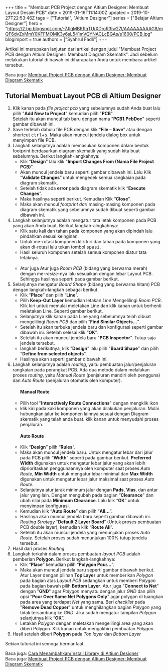 +++
title = "Membuat PCB Project dengan Altium Designer: Membuat Layout Desain PCB"
date = 2019-01-16T11:14:00Z
updated = 2019-10-27T22:53:46Z
tags = ["Tutorial", "Altium Designer"]
series = ["Belajar Altium Designer"]
hero = "https://2.bp.blogspot.com/-7JlqMBKRqTU/XDroR3iw27I/AAAAAAAAAG8/mQF6dvZxMmY0KFFMOMK3y6sL541mVQYNACLcBGAs/s1600/PCB.jpg"
blogimport = true 
authors = ["Syahrul Fadli"]
+++

Artikel ini merupakan lanjutan dari artikel dengan judul "Membuat Project PCB dengan Altium Designer: Membuat Diagram Skematik". Jadi sebelum melakukan tutorial di bawah ini diharapakan Anda untuk membaca artikel tersebut.

Baca juga: <a href='/2018/12/membuat-diagram-skematik.html' title='Membuat Project PCB: Membuat Diagram Skematik' target='_blank'>Membuat Project PCB dengan Altium Designer: Membuat Diagram Skematik</a>

## Tutorial Membuat Layout PCB di Altium Designer
<ol><li>Klik kanan pada <i>file project pcb</i> yang sebelumnya sudah Anda buat lalu pilih "<b>Add New to Project</b>" kemudian pilih "<b>PCB</b>". <amp-img alt="Membuat file pcb" height="350" layout="responsive" lightbox  role="button" src="https://4.bp.blogspot.com/-PFnnFm3ooDk/XDrpCT6Yl0I/AAAAAAAAAHE/Pcd8uUMYC7IFBBTGbL0ttI6ZUZQ0s-cbgCLcBGAs/s1600/35.jpg" width="615" tabindex="0"></amp-img><br/>Setelah itu akan muncul tab baru dengan nama "<b>PCB1.PcbDoc</b>" seperti gambar dibawah ini. <amp-img alt="lembar kerja pcb" height="350" layout="responsive" lightbox  role="button" src="https://2.bp.blogspot.com/--gI2HYlTeOo/XDrqKvDlHjI/AAAAAAAAAHQ/GjqDijNGHpggyoR7f4zSDhbI9OY_hS3VwCLcBGAs/s1600/36a.jpg" width="615" tabindex="0"></amp-img></li><li>Save terlebih dahulu file PCB dengan klik “<b>File – Save</b>” atau dengan shortcut <kbd>ctrl</kbd>+<kbd>s</kbd>. Maka akan muncul jendela dialog box untuk menyimpan file PCB. <!----Taruh gambar disini----> <amp-img alt="save file pcb" height="350" layout="responsive" lightbox  role="button" src="https://1.bp.blogspot.com/-OudLxaoGV5g/XDrujDrvZPI/AAAAAAAAAHc/hoqmZ8fXWxgi8QusXWI4APJnEbknQgPngCLcBGAs/s1600/37a.jpg" width="615" tabindex="0"></amp-img> </li><li>Langkah selanjutnya adalah memasukan komponen dalam bentuk footprint berdasarkan diagram skematik yang sudah kita buat sebelumnya. Berikut langkah-langkahnya: <ul><li>Klik “<b>Design</b>" lalu klik "<b>Import Changes From (Nama File Project PCB)</b>”. <!----Taruh gambar disini----> <amp-img alt="Import changes from (nama file project PCB)" height="350" layout="responsive" lightbox  role="button" src="https://2.bp.blogspot.com/-Y6adGjwPPVI/XDrvd823zMI/AAAAAAAAAHk/n095W8R2664xoQQOEfra6m55ri2zeFX2ACLcBGAs/s1600/38.jpg" width="615" tabindex="0"></amp-img> </li><li>Akan muncul jendela baru seperti gambar dibawah ini. Lalu Klik “<b>Validate Changes</b>” untuk mengecek semua rangkaian pada diagram skematik. <!----Taruh gambar disini----> <amp-img alt="Validate changes" height="350" layout="responsive" lightbox  role="button" src="https://1.bp.blogspot.com/-4OpAiGUcsu4/XDrwWMp9DdI/AAAAAAAAAHs/FoHTqlTQ0GEm1EMBngJT5_Ieh1FR05dRQCLcBGAs/s1600/39a.jpg" width="615" tabindex="0"></amp-img> </li><li>Setelah tidak ada <b>error</b> pada diagram skematik klik “<b>Execute Changes</b>”. <!----Taruh gambar disini----> <amp-img alt="Execute changes" height="350" layout="responsive" lightbox  role="button" src="https://2.bp.blogspot.com/-dY1WFyJ9lk0/XDrxeqUn8sI/AAAAAAAAAH4/4RlC3MXudg80wymy3m-NATWCviW-oK9-gCLcBGAs/s1600/40a.jpg" width="615" tabindex="0"></amp-img> </li><li>Maka hasilnya seperti berikut. Kemudian Klik “<b>Close</b>”. <!----Taruh gambar disini----> <amp-img alt="close" height="350" layout="responsive" lightbox  role="button" src="https://4.bp.blogspot.com/-JmzZLIjNG9Y/XDryDlHFKVI/AAAAAAAAAIA/8WFferrrygsDpQy6vvOBq9fh5bNJZItpACLcBGAs/s1600/41a.jpg" width="615" tabindex="0"></amp-img> </li><li>Maka akan muncul <i>footprint dari</i> masing-masing komponen pada diagram skematik yang sebelumnya  sudah dibuat seperti gambar dibawah ini. <!----Taruh gambar disini----> <amp-img alt="gambar footprint berdasarkan diagram skematik" height="350" layout="responsive" lightbox  role="button" src="https://1.bp.blogspot.com/-LoSqjpKXdio/XDrzcPUcHoI/AAAAAAAAALc/myLFfZi81asyYgfNE-5ex6Ku2rzfpgblwCPcBGAYYCw/s1600/42.jpg" width="615" tabindex="0"></amp-img> </li></ul></li><li>Langkah selanjutnya adalah mengatur tata letak komponen pada PCB yang akan Anda buat. Berikut langkah-alngkahnya: <ul><li>Klik satu kali dan tahan pada komponen yang akan dipindah lalu pindahkan sesuai keinginan. </li><li>Untuk me-rotasi komponen klik kiri dan tahan pada komponen yang akan di-rotasi lalu tekan tombol <kbd>spasi</kbd>. </li><li>Hasil seluruh komponen setelah semua komponen diatur tata letaknya. <!----Taruh gambar disini----> <amp-img alt="mengatur tata letak komponen" height="350" layout="responsive" lightbox  role="button" src="https://1.bp.blogspot.com/-mKW0Xl-DlfI/XDrzetcou6I/AAAAAAAAALc/-Cumu_EuW4QzT9i88krZHu1p4woouTj6gCPcBGAYYCw/s1600/46.jpg" width="615" tabindex="0"></amp-img></li></li><br/><li>Atur juga Atur juga <i>Room PCB</i> (bidang yang berwarna merah) dengan me-<i>resize</i>-nya lalu sesuaikan dengan lebar Layout PCB. Sehingga hasilnya seperti pada gambar berikut. <!----Taruh gambar disini----> <amp-img alt="mengatur Room PCB" height="350" layout="responsive" lightbox  role="button" src="https://4.bp.blogspot.com/-NOvKUqZMDjc/XDrzfGacffI/AAAAAAAAALc/LOH3NvBQ8V42fZI_2zlK4RKK4RaoggsbQCPcBGAYYCw/s1600/47.jpg" width="615" tabindex="0"></amp-img>  </li></li></ul></li><li>Selanjutnya mengatur <i>Board Shape</i> (bidang yang berwarna hitam)  PCB dengan langkah-langkah sebagai berikut.  <ul><li>Klik “<b>Place</b>” dan pilih “<b>Line</b>”. <!----Taruh gambar disini----> <amp-img alt="membuat line" height="350" layout="responsive" lightbox  role="button" src="https://1.bp.blogspot.com/-c-naGK1futI/XDrzjoif0zI/AAAAAAAAALM/RZEGXDzla7QHLiMS8EgVCxzfB8hOLGKJwCPcBGAYYCw/s1600/53.jp" width="615" tabindex="0"></amp-img> </li></li>  <li>Pilih <b>Keep-Out Layer</b> kemudian letakan <i>Line</i> Mengelilingi <i>Room PCB</i>. Klik kiri untuk memulai meletakan Line dan klik kanan untuk berhenti meletakan Line. Seperti gambar berikut. <!----Taruh gambar disini----> <amp-img alt="meletakan line" height="350" layout="responsive" lightbox  role="button" src="https://1.bp.blogspot.com/-dFeyHR3rlKM/XDrzlA_1NKI/AAAAAAAAALg/1EBOfwCrLE0YisL3TwZ1LQ4jf9YeLEmsgCPcBGAYYCw/s1600/54a.jpg" width="615" tabindex="0"></amp-img> </li></li><li>Selanjutnya klik kanan pada Line yang sebelumnya telah dibuat mengelilingi <i>Room PCB</i> dan pilih “<b>Find Similar Objects...</b>”. <!----Taruh gambar disini----><amp-img src="https://4.bp.blogspot.com/--uTkvE6nK3k/XDrznVOOw5I/AAAAAAAAALU/_2k_rZsZOEMvq_kcErR8qcsDwlleIQTzgCPcBGAYYCw/s1600/58.jpg" width="615" height="350" tabindex="0"></amp-img> </li></li><li>Setelah itu akan terbuka jendela baru dan konfigurasi seperti gambar dibawah ini. Setelah selesai klik “<b>OK</b>”. <!----Taruh gambar disini----> <amp-img alt="Klik OK" height="350" layout="responsive" lightbox  role="button" src="https://2.bp.blogspot.com/-zcD6bgbjfHc/XDrzofI6icI/AAAAAAAAALM/3hSRdpzdlx0Mhd-0k4ePNJrS7zmwlMmFQCPcBGAYYCw/s1600/60.jpg" width="615" tabindex="0"></amp-img> </li></li><li>Setelah itu akan muncul jendela baru "<b>PCB Inspector</b>". Tutup saja jendela tersebut. </li><li>langkah berikutnya, klik "<b>Design</b>" lalu pilih "<b>Board Shape</b>" dan pilih "<b>Define from selected objects</b>". <!----Taruh gambar disini----> <amp-img alt="Board shape" height="350" layout="responsive" lightbox  role="button" src="https://1.bp.blogspot.com/-mLqvon-q924/XDrzpnAL26I/AAAAAAAAALc/t1fu_ykhLxwx0By3PCCgFWllAStiwxshACPcBGAYYCw/s1600/62.jpg" width="615" tabindex="0"></amp-img> </li></li><li>Hasilnya akan seperti gambar dibawah ini. <!----Taruh gambar disini----> <amp-img alt="Hasil board shape" height="350" layout="responsive" lightbox  role="button" src="https://3.bp.blogspot.com/-_XcaPYuzQv0/XDrzp0Z4BMI/AAAAAAAAALM/ELip-CMOYa07A4WQGcMY9c_6zxqsiKotACPcBGAYYCw/s1600/63.jpg" width="615" tabindex="0"></amp-img> </li></li></ul></li><li>Langkah selanjutnya adalah <i>routing</i>, yaitu pembuatan jalur/penjaluran rangkaian pada perangkat PCB. Ada dua metode dalam melalukan proses <i>routing</i>, yaitu <i>Manual Route</i> (penjaluran mandiri oleh pengguna) dan <i>Auto Route</i> (penjaluran otomatis oleh komputer). <ul><h4>Manual Route</h4><li>Pilih tool "<b>Interactively Route Connections</b>" dengan mengklik ikon <amp-img alt="Interactive Route Icon" height="30"  src="https://2.bp.blogspot.com/-x7TRIh0_Hac/XD6jDfF_2-I/AAAAAAAAALs/kB_sn-ERgg0UxVwbxQhAfao4Fi3iXK9vQCLcBGAs/s1600/interactiveroute.jpg" width="30" tabindex="0"></amp-img></li><li>klik kiri pada kaki komponen yang akan dilakukan penjaluran. Mulai hubungkan jalur ke komponen lainnya sesuai dengan Diagram skematik yang telah anda buat. klik kanan untuk menyudahi proses penjaluran. <!----Taruh gambar disini----> <amp-img alt="menghubungkan kaki komponen" height="350" layout="responsive" lightbox  role="button" src="https://4.bp.blogspot.com/-1wu14rrWoII/XDrzq1V0PVI/AAAAAAAAALU/ejFQpCOwD2opkkRlDSZlvkjv__IHwPONgCPcBGAYYCw/s1600/64.jpg" width="615" tabindex="0"></amp-img></li></ul><ul><h4>Auto Route</h4><li>Klik “<b>Design</b>” pilih “<b>Rules</b>”. <!----Taruh gambar disini----></li><amp-img alt="rules" height="350" layout="responsive" lightbox  role="button" src="https://4.bp.blogspot.com/-OhVCkJBwkS4/XD6oJgZNjhI/AAAAAAAAAL4/wkVrGES1OpQ1s31Sf8M64RRIjiHN8Jj3gCLcBGAs/s1600/66.jpg" width="615" tabindex="0"></amp-img> </li><li>Maka akan muncul jendela baru. Untuk mengatur lebar dari jalur pada PCB pilih “<b>Width</b>” seperti pada gambar berikut. <b>Preferred Width</b> digunakan untuk mengatur lebar jalur yang akan lebih diprioritaskan penggunaannya oleh komputer saat proses <i>Auto Route</i>, <b>Min Width</b> untuk mengatur lebar minimal dan <b>Max Width</b> digunakan untuk mengatur lebar jalur maksimal saat proses <i>Auto Route</i>.  <amp-img alt="mengatur lebar jalur" height="350" layout="responsive" lightbox  role="button" src="https://2.bp.blogspot.com/-3QlhZcpRkRA/XDrzsTwYEVI/AAAAAAAAALY/LAeTHRqHeIk4_6TFVn5OFY-3Bpbj9x_3gCPcBGAYYCw/s1600/67.jpg" width="615" tabindex="0"></amp-img> </li><li>Selanjutnya atur jarak minimum jalur dengan <b>Pads</b>, <b>Vias</b>, dan antar jalur yang lain. Dengan mengubah pada bagian “<b>Clearance</b>” dan ubah nilai pada <b>Minimum Clearance</b>. Lalu klik “<b>OK</b>” untuk menyimpan konfigurasi. <!----Taruh gambar disini----> <amp-img alt="mengatur jarak clearance" height="350" layout="responsive" lightbox  role="button" src="https://2.bp.blogspot.com/-XA_yneBhjww/XDrztxvURSI/AAAAAAAAALk/1lSKnRFwqHU15Wm3va6hsYGPiQ6YFCtOQCPcBGAYYCw/s1600/69.jpg" width="615" tabindex="0"></amp-img> </li></li><li>Kemudian klik “<b>Auto Route</b>” dan pilih “<b>All...</b>”. <!----Taruh gambar disini----> <amp-img alt="Auto Route" height="350" layout="responsive" lightbox  role="button" src="https://2.bp.blogspot.com/-fWu4b6Pjea4/XDrzvVFSR6I/AAAAAAAAALg/WgcgGjNlPIMW3R6D2VxnFMcNztqm2HKTQCPcBGAYYCw/s1600/71.jpg" width="615" tabindex="0"></amp-img></li></li><li>Hasilnya akan muncul jendela baru seperti gambar dibawah ini.  <i>Routing Strategy</i>  “<b>Default 2 Layer Board</b>” (Untuk proses pembuatan PCB double layer), kemudian klik “<b>Route All</b>”. <!----Taruh gambar disini----> <amp-img alt="Route All" height="350" layout="responsive" lightbox  role="button" src="https://4.bp.blogspot.com/-qlkqPuirURo/XDrzwkgC3VI/AAAAAAAAALY/tyXNeC-Stuc62U_bfCQu9lZKCGkujXbSwCPcBGAYYCw/s1600/72a.jpg" width="615" tabindex="0"></amp-img></li></li><li>Setelah itu akan muncul jendela yang menunjukan proses <i>Auto Route</i>. Setelah proses sudah menunjukan 100% tutup jendela tersebut. <!----Taruh gambar disini----> <amp-img alt="proses auto route" height="350" layout="responsive" lightbox  role="button" src="https://3.bp.blogspot.com/-BvsQ3YMhrWc/XD6qkDre7PI/AAAAAAAAAME/TXzrPhso4w05P8_1eLiWUdwAZwk0dxszACLcBGAs/s1600/bbaru.jpg" width="615" tabindex="0"></amp-img></li></li></ul></li><li>Hasil dari proses <i>Routing</i>. <!----Taruh gambar disini----> <amp-img alt="hasil proses routing" height="350" layout="responsive" lightbox  role="button" src="https://3.bp.blogspot.com/-0jAA0H-pcCQ/XDrzxekB3mI/AAAAAAAAALg/jqNp8EY37CAPuwXSr7IFcq58v1ZRRx_YACPcBGAYYCw/s1600/73.jpg" width="615" tabindex="0"></amp-img> </li></li><li>Langkah terkahir dalam proses pembuatan <i>layout PCB</i> adalah pemberian <b>Polygon</b>. Berikut langkah-langkahnya: <ul><li>Klik “<b>Place</b>” kemudian pilih “<b>Polygon Pour...</b>”. <!----Taruh gambar disini----> <amp-img alt="Polygon Pour" height="350" layout="responsive" lightbox  role="button" src="https://4.bp.blogspot.com/-A650xAlEVb8/XDrzjxqGllI/AAAAAAAAALg/NhbIQm7TTwsizorrE85NKNYC79tPW_4QgCPcBGAYYCw/s1600/53u.jpg" width="615" tabindex="0"></amp-img> </li></li><li>Maka akan muncul jendela baru seperti gambar dibawah berikut. Atur Layer dengan pilihan <b>Top Layer</b> untuk memberikan <i>Polygon</i> pada bagian atas <i>Layout PCB</i> sedangkan untuk memberi <i>Polygon</i> pada bagian bawah pilih <b>Bottom Layer</b>. Atur juga "<b>Connect to Net</b>" dengan "<b>GND</b>" agar <i>Polygon</i> menyatu dengan jalur <i>GND</i> dan pilih opsi "<b>Pour Over Same Net Polygons Only</b>" agar polygon di tuangkan pada area yang terdapat <i>Net</i> yang sama. Beri <i>checklist</i> pada "<b>Remove Dead Copper</b>" untuk menghilangkan bagian <i>Polygon</i> yang tidak tersambung ke <i>GND</i>. Jika sudah mengatur tampilan <i>Polygon</i> selanjutnya klik “<b>OK</b>”. <!----Taruh gambar disini----> <amp-img alt="Mengatur polygon" height="350" layout="responsive" lightbox  role="button" src="https://3.bp.blogspot.com/-Xa_WP_HlIvc/XDrz1sAAldI/AAAAAAAAALk/_JxfRv5OCCwHBlIuWYGpMDv6bS90EzEbQCPcBGAYYCw/s1600/79.jpg" width="615" tabindex="0"></amp-img> </li></li><li>Letakan <i>Polygon</i> dengan meletakan mengelilingi area yang akan diberi Polygon. Klik kanan untuk mengakhiri pembuatan <i>Polygon</i>. <!----Taruh gambar disini----> <amp-img alt="meletakan polygon di rangkaian" height="350" layout="responsive" lightbox  role="button" src="https://1.bp.blogspot.com/-wynLaIri5NE/XDrz2ee7pBI/AAAAAAAAALc/tb318CLF3ycD9_BpMkaqoit7YeZHaxw9gCPcBGAYYCw/s1600/80.jpg" width="615" tabindex="0"></amp-img> </li></li></ul></li><li>Hasil setelah diberi <b>Polygon</b> pada <i>Top layer</i> dan <i>Bottom Layer</i>  <!----Taruh gambar disini----> <amp-img alt="Hasil keselurhan desain PCB" height="350" layout="responsive" lightbox  role="button" src="https://2.bp.blogspot.com/-SeLD0A06-YY/XDrz5RDiUpI/AAAAAAAAALg/epOVsLT-UjkDpk7_Y2R5Y9ZcuV1RpMLWgCPcBGAYYCw/s1600/84.jpg" width="615" tabindex="0"></amp-img> </li></li></ol><p>Sekian tutorial ini semoga bermanfaat.</p><div class='bacajuga'>Baca juga: <a href='/2018/12/cara-menambahkan-library-di-altium.html' title='Cara Menambahkan/Install Library di Altium Designer' target='_blank'>Cara Menambahkan/Install Library di Altium Designer</a><br/>Baca juga: <a href='https://www.jurusanakelektro.xyz/2018/12/membuat-diagram-skematik.html' title='Membuat Project PCB: Membuat Diagram Skematik' target='_blank'>Membuat Project PCB dengan Altium Designer: Membuat Diagram Skematik</a></div>
